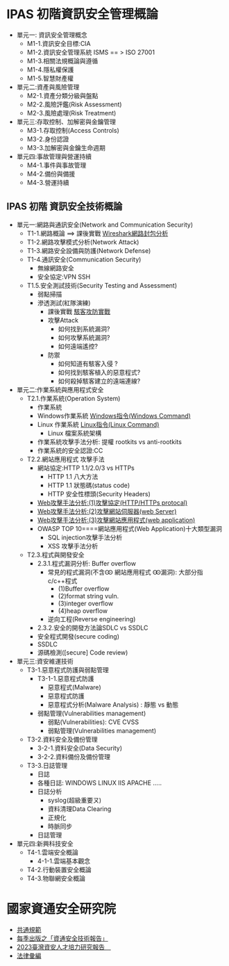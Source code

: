 # IPAS 初階資訊安全管理概論
- 單元一: 資訊安全管理概念
  - M1-1.資訊安全目標:CIA
  - M1-2.資訊安全管理系統 ISMS == > ISO 27001
  - M1-3.相關法規概論與遵循
  - M1-4.隱私權保護
  - M1-5.智慧財產權
- 單元二:資產與風險管理
  - M2-1.資產分類分級與盤點
  - M2-2.風險評鑑(Risk Assessment)
  - M2-3.風險處理(Risk Treatment)
- 單元三:存取控制、加解密與金鑰管理
  - M3-1.存取控制(Access Controls)
  - M3-2.身份認證
  - M3-3.加解密與金鑰生命週期
- 單元四:事故管理與營運持續
  - M4-1.事件與事故管理
  - M4-2.備份與備援
  - M4-3.營運持續

## IPAS 初階 資訊安全技術概論
- 單元一:網路與通訊安全(Network and Communication Security)
  - T1-1.網路概論 ==> 課後實戰 [Wireshark網路封包分析](https://github.com/8wingflying/NETWORK20250221/)
  - T1-2.網路攻擊模式分析(Network Attack)
  - T1-3.網路安全設備與防護(Network Defense)
  - T1-4.通訊安全(Communication Security)
    - 無線網路安全
    - 安全協定:VPN SSH 
  - T1.5.安全測試技術(Security Testing and Assessment)
    - 弱點掃描
    - 滲透測試(紅隊演練)
      - 課後實戰 [駭客攻防實戰](https://github.com/8wingflying/MyFirstHackingDay/tree/main/%E9%A7%AD%E5%AE%A2%E6%94%BB%E9%98%B2%E5%AF%A6%E6%88%B0)
      - 攻擊Attack
        - 如何找到系統漏洞?
        - 如何攻擊系統漏洞?
        - 如何遠端遙控?
      - 防禦
        - 如何知道有駭客入侵 ?
        - 如何找到駭客植入的惡意程式?
        - 如何殺掉駭客建立的遠端連線?
- 單元二:作業系統與應用程式安全
  - T2.1.作業系統(Operation System)
    - 作業系統
    - Windows作業系統 [Windows指令(Windows Command)](https://learn.microsoft.com/zh-tw/windows-server/administration/windows-commands/windows-commands)
    - Linux 作業系統 [Linux指令(Linux Command)](https://blog.techbridge.cc/2017/12/23/linux-commnd-line-tutorial/)
      - Linux 檔案系統架構 
    - 作業系統攻擊手法分析: 提權  rootkits vs anti-rootkits
    - 作業系統的安全認證:CC
  - T2.2.網站應用程式 攻擊手法
    - 網站協定:HTTP 1.1/2.0/3 vs HTTPs
      - HTTP 1.1 八大方法
      - HTTP 1.1 狀態碼(status code)
      - HTTP 安全性標頭(Security Headers)
    - [Web攻擊手法分析:(1)攻擊協定(HTTP/HTTPs protocal)](WEBsec_1_攻擊http協定.md) 
    - [Web攻擊手法分析:(2)攻擊網站伺服器(web Server)](WEBsec_2_攻擊網站伺服器.md)
    - [Web攻擊手法分析:(3)攻擊網站應用程式(web application)](WEBsec_3_OWASP_TOP10.md)
    - OWASP TOP 10====網站應用程式(Web Application)十大類型漏洞
      - SQL injection攻擊手法分析
      - XSS 攻擊手法分析
  - T2.3.程式與開發安全
    - 2.3.1.程式漏洞分析: Buffer overflow
      - 常見的程式漏洞(不含Ꙭ 網站應用程式 Ꙭ漏洞): 大部分指c/c++程式
        - (1)Buffer overflow
        - (2)format string vuln.
        - (3)integer overflow
        - (4)heap overflow
      - 逆向工程(Reverse engineering)
    - 2.3.2.安全的開發方法論SDLC vs SSDLC
     - 安全程式開發(secure coding)
     - SSDLC
     - 源碼檢測([secure] Code review)
- 單元三:資安維運技術
  - T3-1.惡意程式防護與弱點管理
    - T3-1-1.惡意程式防護
      - 惡意程式(Malware)
      - 惡意程式防護
      - 惡意程式分析(Malware Analysis) : 靜態 vs 動態
    - 弱點管理(Vulnerabilities management)
      - 弱點(Vulnerabilities):  CVE CVSS
      - 弱點管理(Vulnerabilities management)
  - T3-2.資料安全及備份管理
    - 3-2-1.資料安全(Data Security)
    - 3-2-2.資料備份及備份管理
  - T3-3.日誌管理
    - 日誌
    - 各種日誌: WINDOWS LINUX IIS APACHE .....
    - 日誌分析
      - syslog(超級重要ㄡ)
      - 資料清理Data Clearing
      - 正規化
      - 時脈同步
    - 日誌管理   
- 單元四:新興科技安全
  - T4-1.雲端安全概論
    - 4-1-1.雲端基本觀念
  - T4-2.行動裝置安全概論
  - T4-3.物聯網安全概論



# 國家資通安全研究院
- [共通規範](https://www.nics.nat.gov.tw/cybersecurity_resources/reference_guide/Common_Standards/)
- [每季出版之「資通安全技術報告」](https://www.nics.nat.gov.tw/cybersecurity_resources/publications/Technical_Reports/)
- [2023臺灣資安人才培力研究報告 ](https://www.nics.nat.gov.tw/cybersecurity_resources/publications/Research_Reports/)
- [法律彙編](https://www.nics.nat.gov.tw/cybersecurity_resources/publications/Compilation_of_Laws/)



